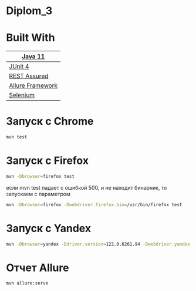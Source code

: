 # Diplom_3

# Built With

| [Java 11](https://www.java.com/ru/)                      |
|----------------------------------------------------------|
| [JUnit 4](https://junit.org/junit4/)                     |
| [REST Assured](https://rest-assured.io/)                 |
| [Allure Framework](https://github.com/allure-framework/) |
| [Selenium](https://www.selenium.dev/)                                                      |


# Запуск с Chrome

```bash
mvn test
```

# Запуск с Firefox

```bash
mvn -Dbrowser=firefox test
```

если mvn test падает с ошибкой 500, и не находит бинарник, то запускаем с параметром
```bash
mvn -Dbrowser=firefox -Dwebdriver.firefox.bin=/usr/bin/firefox test
```


# Запуск с Yandex

```bash
mvn -Dbrowser=yandex -Ddriver.version=122.0.6261.94 -Dwebdriver.yandex.bin=/usr/bin/yandex-browser test
```


# Отчет Allure

```bash
mvn allure:serve
```